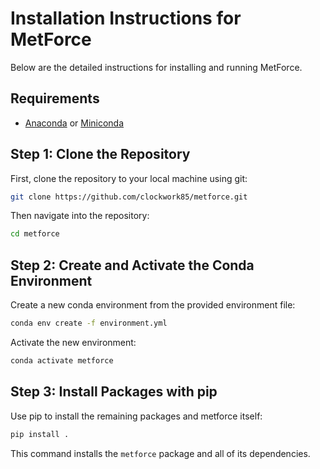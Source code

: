 # Installation Instructions for MetForce

Below are the detailed instructions for installing and running MetForce.

## Requirements

- [Anaconda](https://www.anaconda.com/products/distribution) or [Miniconda](https://docs.conda.io/en/latest/miniconda.html)

## Step 1: Clone the Repository

First, clone the repository to your local machine using git:

```bash
git clone https://github.com/clockwork85/metforce.git
```

Then navigate into the repository:

```bash
cd metforce
```

## Step 2: Create and Activate the Conda Environment

Create a new conda environment from the provided environment file:

```bash
conda env create -f environment.yml
```

Activate the new environment:

```bash
conda activate metforce
```

## Step 3: Install Packages with pip

Use pip to install the remaining packages and metforce itself:

```bash
pip install .
```

This command installs the `metforce` package and all of its dependencies.